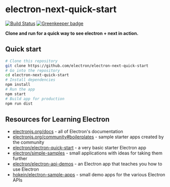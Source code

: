 # electron-next-quick-start

[![Build Status](https://travis-ci.org/zillding/electron-next-quick-start.svg?branch=master)](https://travis-ci.org/zillding/electron-next-quick-start) [![Greenkeeper badge](https://badges.greenkeeper.io/zillding/electron-next-quick-start.svg)](https://greenkeeper.io/)

**Clone and run for a quick way to see electron + next in action.**

## Quick start

```bash
# Clone this repository
git clone https://github.com/electron/electron-next-quick-start
# Go into the repository
cd electron-next-quick-start
# Install dependencies
npm install
# Run the app
npm start
# Build app for production
npm run dist
```

## Resources for Learning Electron

- [electronjs.org/docs](https://electronjs.org/docs) - all of Electron's documentation
- [electronjs.org/community#boilerplates](https://electronjs.org/community#boilerplates) - sample starter apps created by the community
- [electron/electron-quick-start](https://github.com/electron/electron-quick-start) - a very basic starter Electron app
- [electron/simple-samples](https://github.com/electron/simple-samples) - small applications with ideas for taking them further
- [electron/electron-api-demos](https://github.com/electron/electron-api-demos) - an Electron app that teaches you how to use Electron
- [hokein/electron-sample-apps](https://github.com/hokein/electron-sample-apps) - small demo apps for the various Electron APIs
